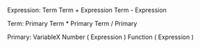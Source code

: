Expression:
    Term
    Term + Expression
    Term - Expression

Term:
    Primary
    Term * Primary
    Term / Primary

Primary:
    VariableX
    Number
    ( Expression )
    Function ( Expression )